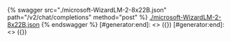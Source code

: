 [#generator:start]: <> ({ "template": "openapi" })
[#generator:start]: <> ({ "template": "openapi" })
{% swagger src="./microsoft-WizardLM-2-8x22B.json" path="/v2/chat/completions" method="post" %}
[./microsoft-WizardLM-2-8x22B.json](./microsoft-WizardLM-2-8x22B.json)
{% endswagger %}
[#generator:end]: <> ({})
[#generator:end]: <> ({})